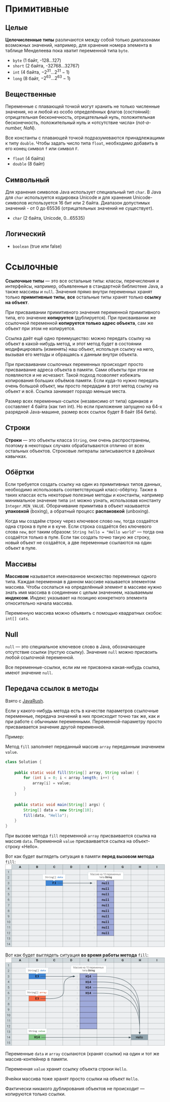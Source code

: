 # Примитивные
## Целые
**Целочисленные типы** различаются между собой только диапазонами возможных значений, например, для хранения номера элемента в таблице Менделеева пока хватит переменной типа `byte`.
- `byte` (1 байт, -128...127)
- `short` (2 байта, -32768...32767)
- `int` (4 байта, $-2^{31}...2^{31}-1$)
- `long` (8 байт, $-2^{63}...2^{63}-1$)
## Вещественные
Переменные с плавающей точкой могут хранить не только численные значения, но и любой из особо определённых флагов (состояний): отрицательная беско­нечность, отрицательный нуль, положительная бесконечность, положительный нуль и «отсутствие числа» (_not-a-number, NaN_).

Все константы с плавающей точкой подразумеваются принадлежащими к типу `double`. Чтобы задать число типа `float`, необходимо добавить в его конец символ `f` или символ `F`.
- `float` (4 байта)
- `double` (8 байт)
## Символьный
Для хранения символов Java использует специальный тип `char`. В Java для `char` используется кодировка Unicode и для хранения Unicode-символов используется 16 бит или 2 байта. Диапазон допустимых значений - от 0 до 65536 (отрицательных значений не существует).
- `char` (2 байта, Unicode, 0...65535)
## Логический
- `boolean` (true или false)
# Ссылочные
**Ссылочные типы** — это все остальные типы: классы, перечисления и интерфейсы, например, объявленные в стандартной библиотеке Java, а также массивы и `null`. Значения прямо внутри переменных хранят только **примитивные типы**, **все** остальные типы хранят только **ссылку на объект**.

При присваивании примитивного значения переменной примитивного типа, его значение **копируется** (дублируется). При присваивании же ссылочной переменной **копируется только адрес объекта**, сам же объект при этом не копируется.

Ссылка даёт ещё одно преимущество: можно передать ссылку на объект в какой-нибудь метод, и этот метод будет в состоянии модифицировать (изменять) наш объект, используя ссылку на него, вызывая его методы и обращаясь к данным внутри объекта.

При присваивании ссылочных переменных происходит просто присваивание адреса объекта в памяти. Сами объекты при этом не появляются и не исчезают. Такой подход позволяет избежать копирования больших объёмов памяти. Если куда-то нужно передать очень большой объект, мы просто передадим в этот метод ссылку на объект и всё. Ссылка занимает гораздо меньше места.

Размер всех переменных-ссылок (независимо от типа) одинаков и составляет 4 байта (как тип int). Но eсли приложение запущено на 64-х разрядной Java-машине, размер всех ссылок будет 8 байт (64 бита).
## Строки
**Строки** — это объекты класса `String`, они очень распространены, поэтому в некоторых случаях обрабатываются отлично от всех остальных объектов. Строковые литералы записываются в двойных кавычках.
## Обёртки
Если требуется создать ссылку на один из примитивных типов данных, необходимо использовать соответствующий класс-обёртку. Также в таких классах есть некоторые полезные методы и константы, например минимальное значение типа `int` можно узнать, использовав константу `Integer.MIN_VALUE`. Оборачивание примитива в объект называется **упаковкой** (boxing), а обратный процесс **распаковкой** (unboxing).

Когда мы создаём строку через ключевое слово `new`, тогда создаётся одна строка в пуле и в куче. Если строка создаётся без ключевого слова `new`, вот таким образом: `String hello = "Hello world"` — тогда она создаётся только в пуле. Если так создать точно такую же строку, новый объект не создаётся, а две переменные ссылаются на один объект в пуле.
## Массивы
**Массивом** называется именованное множество переменных одного типа. Каждая переменная в данном массиве называется элементом массива. Чтобы сослаться на определённый элемент в массиве нужно знать имя массива в соединении с целым значением, называемым **индексом**. Индекс указывает на позицию конкретного элемента относительно начала массива.

Переменную массива можно объявить с помощью квадратных скобок: `int[] cats`.
## Null
`null` — это специальное ключевое слово в Java, обозначающее отсутствие ссылки (пустую ссылку). Значение `null` можно присвоить любой ссылочной переменной.

Все переменные-ссылки, если им не присвоена какая-нибудь ссылка, имеют значение `null`.
## Передача ссылок в методы
Взято с [JavaRush](https://javarush.com/quests/lectures/questsyntaxpro.level07.lecture02).

Если у какого-нибудь метода есть в качестве параметров ссылочные переменные, передача значений в них происходит точно так же, как и при работе с обычными переменными. Переменной-параметру просто присваивается значение другой переменной.

Пример: 

Метод `fill` заполняет переданный массив `array` переданным значением `value`.
```java
class Solution {

	public static void fill(String[] array, String value) {
		for (int i = 0; i < array.length; i++) {
			array[i] = value;
		}
	}

	public static void main(String[] args) {
		String[] data = new String[10];
		fill(data, "Hello");
	}
}
```

При вызове метода `fill` переменной `array` присваивается ссылка на массив `data`. Переменной `value` присваивается ссылка на объект-строку «Hello».

Вот как будет выглядеть ситуация в памяти **перед вызовом метода** `fill`:
![array before.webp](pictures/array_before.webp)

Вот как будет выглядеть ситуация **во время работы метода** `fill`:
![array after.webp](pictures/array_after.webp)

Переменные `data` и `array` ссылаются (хранят ссылки) на один и тот же массив-контейнер в памяти.

Переменная `value` хранит ссылку объекта строки `Hello`.

Ячейки массива тоже хранят просто ссылки на объект `Hello`.

Фактически никакого дублирования объектов не происходит — копируются только ссылки.